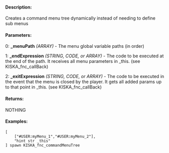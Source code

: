#### Description:
Creates a command menu tree dynamically instead of needing to define sub menus

#### Parameters:
0: **_menuPath** *(ARRAY)* - The menu global variable paths (in order)

1: **_endExpression** *(STRING, CODE, or ARRAY)* - The code to be executed at the end of the path.It receives all menu parameters in _this. (see KISKA_fnc_callBack)

2: **_exitExpression** *(STRING, CODE, or ARRAY)* - The code to be executed in the event thatthe menu is closed by the player. It gets all added params up to that point in _this.(see KISKA_fnc_callBack)

#### Returns:
NOTHING

#### Examples:
```sqf
[
    ["#USER:myMenu_1","#USER:myMenu_2"],
    "hint str _this"
] spawn KISKA_fnc_commandMenuTree
```

